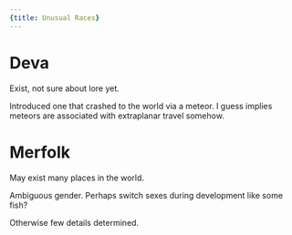 ```yaml
---
{title: Unusual Races}
---
```


# Deva
Exist, not sure about lore yet.

Introduced one that crashed to the world via a meteor. I guess implies meteors are associated with extraplanar travel somehow.

# Merfolk
May exist many places in the world. 

Ambiguous gender. Perhaps switch sexes during development like some fish?

Otherwise few details determined.